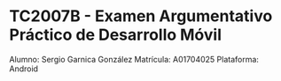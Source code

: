 # TC2007B - Examen Argumentativo Práctico de Desarrollo Móvil
Alumno: Sergio Garnica González
Matrícula: A01704025
Plataforma: Android
